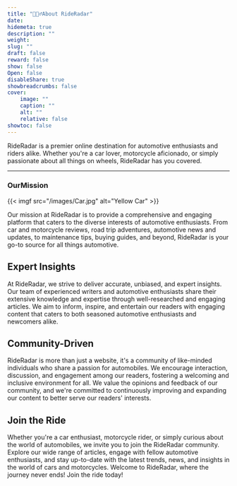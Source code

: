 ```yaml
---
title: "🙋🏻‍♂️About RideRadar"
date: 
hidemeta: true
description: ""
weight:
slug: ""
draft: false 
reward: false
show: false 
Open: false 
disableShare: true 
showbreadcrumbs: false
cover:
    image: ""
    caption: ""
    alt: ""
    relative: false
showtoc: false
---
```


RideRadar is a premier online destination for automotive enthusiasts and riders alike. Whether you're a car lover, motorcycle aficionado, or simply passionate about all things on wheels, RideRadar has you covered.

---

### OurMission

{{< imgf src="/images/Car.jpg" alt="Yellow Car" >}}

Our mission at RideRadar is to provide a comprehensive and engaging platform that caters to the diverse interests of automotive enthusiasts. From car and motorcycle reviews, road trip adventures, automotive news and updates, to maintenance tips, buying guides, and beyond, RideRadar is your go-to source for all things automotive.

## Expert Insights

At RideRadar, we strive to deliver accurate, unbiased, and expert insights. Our team of experienced writers and automotive enthusiasts share their extensive knowledge and expertise through well-researched and engaging articles. We aim to inform, inspire, and entertain our readers with engaging content that caters to both seasoned automotive enthusiasts and newcomers alike.

## Community-Driven

RideRadar is more than just a website, it's a community of like-minded individuals who share a passion for automobiles. We encourage interaction, discussion, and engagement among our readers, fostering a welcoming and inclusive environment for all. We value the opinions and feedback of our community, and we're committed to continuously improving and expanding our content to better serve our readers' interests.

## Join the Ride

Whether you're a car enthusiast, motorcycle rider, or simply curious about the world of automobiles, we invite you to join the RideRadar community. Explore our wide range of articles, engage with fellow automotive enthusiasts, and stay up-to-date with the latest trends, news, and insights in the world of cars and motorcycles. Welcome to RideRadar, where the journey never ends!
Join the ride today!
